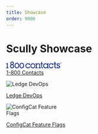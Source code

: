 ```yaml
---
title: Showcase
order: 9900
---
```


# Scully Showcase

![1-800 Contacts](/assets/1800contacts_logo_indigo.png)
<br />
[1-800 Contacts](https://www.1800contacts.com/)

![Ledge DevOps](https://devops.phodal.com/assets/images/logo.svg)

[Ledge DevOps](https://devops.phodal.com/home)

![ConfigCat Feature Flags](https://configcat.com/images/shared/configcat-logo-horiz.svg)

[ConfigCat Feature Flags](https://configcat.com)

<style> 
img {
    max-width: 150px;
    height: auto;
}
</style>
